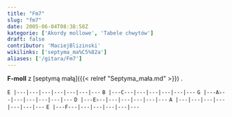 ```yaml
---
title: "Fm7"
slug: "fm7"
date: 2005-06-04T08:38:58Z
kategorie: ['Akordy mollowe', 'Tabele chwytów']
draft: false
contributor: 'MaciejBlizinski'
wikilinks: ['septyma_ma%C5%82a']
aliases: ['/gitara/Fm7']
---
```

**F-moll** z [septymą małą]({{< relref "Septyma_mała.md" >}}) .

`E |---|---|---|---|---|---|---`
`B |---C---|---|---|---|---|---`
`G |---A♭--|---|---|---|---|---`
`D |---E♭--|---|---|---|---|---`
`A |---|---|---|---|---|---|---`
`E |---F---|---|---|---|---|---`



